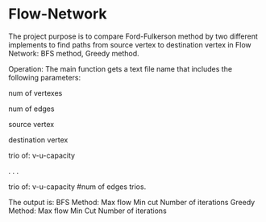 # Flow-Network

The project purpose is to compare Ford-Fulkerson method by two different implements to find paths from source vertex
to destination vertex in Flow Network: BFS method, Greedy method.


Operation:
The main function gets a text file name that includes the following parameters:

num of vertexes

num of edges

source vertex

destination vertex

trio of: v-u-capacity

.
.
.

trio of: v-u-capacity
#num of edges trios.

The output is:
BFS Method:
Max flow
Min cut
Number of iterations
Greedy Method:
Max flow
Min Cut
Number of iterations
